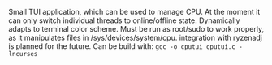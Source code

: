 Small TUI application, which can be used to manage CPU.
At the moment it can only switch individual threads to online/offline state.
Dynamically adapts to terminal color scheme.
Must be run as root/sudo to work properly, as it manipulates files in /sys/devices/system/cpu.
integration with ryzenadj is planned for the future.
Can be build with:
```gcc -o cputui cputui.c -lncurses```
